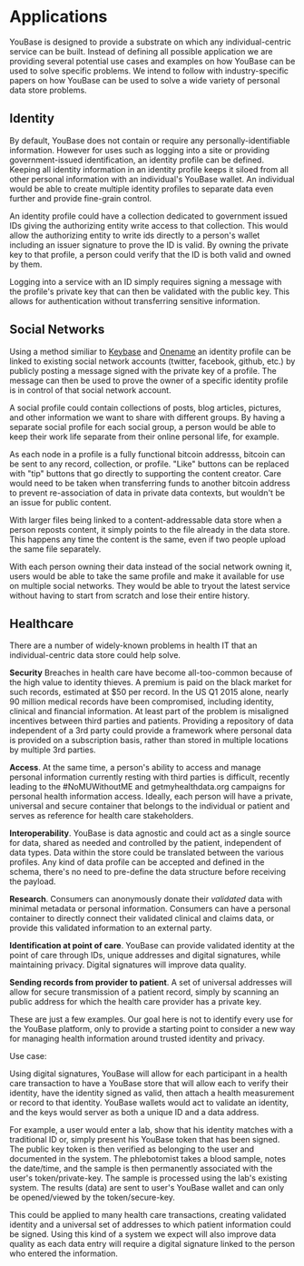 # Applications

YouBase is designed to provide a substrate on which any individual-centric service can be built. Instead of defining all possible application we are providing several potential use cases and examples on how YouBase can be used to solve specific problems. We intend to follow with industry-specific papers on how YouBase can be used to solve a wide variety of personal data store problems.

## Identity

By default, YouBase does not contain or require any personally-identifiable information.  However for uses such as logging into a site or providing government-issued identification, an identity profile can be defined. Keeping all identity information in an identity profile keeps it siloed from all other personal information with an individual's YouBase wallet. An individual would be able to create multiple identity profiles to separate data even further and provide fine-grain control.

An identity profile could have a collection dedicated to government issued IDs giving the authorizing entity write access to that collection. This would allow the authorizing entity to write ids directly to a person's wallet including an issuer signature to prove the ID is valid. By owning the private key to that profile, a person could verify that the ID is both valid and owned by them.

Logging into a service with an ID simply requires signing a message with the profile's private key that can then be validated with the public key. This allows for authentication without transferring sensitive information.

## Social Networks

Using a method similiar to [Keybase](https://keybase.io) and [Onename](https://onename.com) an identity profile can be linked to existing social network accounts (twitter, facebook, github, etc.) by publicly posting a message signed with the private key of a profile. The message can then be used to prove the owner of a specific identity profile is in control of that social network account.

A social profile could contain collections of posts, blog articles, pictures, and other information we want to share with different groups. By having a separate social profile for each social group, a person would be able to keep their work life separate from their online personal life, for example.  

As each node in a profile is a fully functional bitcoin addresss, bitcoin can be sent to any record, collection, or profile. "Like" buttons can be replaced with "tip" buttons that go directly to supporting the content creator. Care would need to be taken when transferring funds to another bitcoin address to prevent re-association of data in private data contexts, but wouldn't be an issue for public content.

With larger files being linked to a content-addressable data store when a person reposts content, it simply points to the file already in the data store. This happens any time the content is the same, even if two people upload the same file separately.

With each person owning their data instead of the social network owning it, users would be able to take the same profile and make it available for use on multiple social networks. They would be able to tryout the latest service without having to start from scratch and lose their entire history.

## Healthcare

There are a number of widely-known problems in health IT that an individual-centric data store could help solve.

**Security** Breaches in health care have become all-too-common because of the high value to identity thieves. A premium is paid on the black market for such records, estimated at $50 per record. In the US Q1 2015 alone, nearly 90 million medical records have been compromised, including identity, clinical and financial information. At least part of the problem is misaligned incentives between third parties and patients. Providing a repository of data independent of a 3rd party could provide a framework where personal data is provided on a subscription basis, rather than stored in multiple locations by multiple 3rd parties.

**Access**. At the same time, a person's ability to access and manage personal information currently resting with third parties is difficult, recently leading to the #NoMUWithoutME and getmyhealthdata.org campaigns for personal health information access. Ideally, each person will have a private, universal and secure container that belongs to the individual or patient and serves as reference for health care stakeholders.

**Interoperability**. YouBase is data agnostic and could act as a single source for data, shared as needed and controlled by the patient, independent of data types. Data within the store could be translated between the various profiles. Any kind of data profile can be accepted and defined in the schema, there's no need to pre-define the data structure before receiving the payload.

**Research**. Consumers can anonymously donate their *validated* data with minimal metadata or personal information. Consumers can have a personal container to directly connect their validated clinical and claims data, or provide this validated information to an external party.

**Identification at point of care**. YouBase can provide validated identity at the point of care through IDs, unique addresses and digital signatures, while maintaining privacy. Digital signatures will improve data quality.

**Sending records from provider to patient**. A set of universal addresses will allow for secure transmission of a patient record, simply by scanning an public address for which the health care provider has a private key.

These are just a few examples. Our goal here is not to identify every use for the YouBase platform, only to provide a starting point to consider a new way for managing health information around trusted identity and privacy.

Use case:

Using digital signatures, YouBase will allow for each participant in a health care transaction to have a YouBase store that will allow each to verify their identity, have the identity signed as valid, then attach a health measurement or record to that identity.  YouBase wallets would act to validate an identity, and the keys would server as both a unique ID and a data address.

For example, a user would enter a lab, show that his identity matches with a traditional ID or, simply present his YouBase token that has been signed. The public key token is then verified as belonging to the user and documented in the system. The phlebotomist takes a blood sample, notes the date/time, and the sample is then permanently associated with the user's token/private-key. The sample is processed using the lab's existing system. The results (data) are sent to user's YouBase wallet and can only be opened/viewed by the token/secure-key.

This could be applied to many health care transactions, creating validated identity and a universal set of addresses to which patient information could be signed. Using this kind of a system we expect will also improve data quality as each data entry will require a digital signature linked to the person who entered the information.



